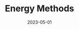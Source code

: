 ---
layout: default
title: "Energy Methods"
authors: "Mark Paral"
publisher: "Self Published"
date: 2023-05-01
image: "/assets/images/energy_methods/energy_methods_cover.png"
type: "Notes"
url: "/assets/publications/aa240_notes/Energy_Methods.pdf"
--- 